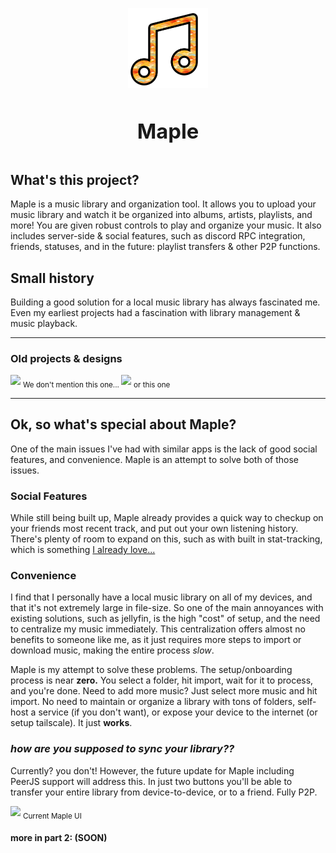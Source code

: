 <p align="center">
    <img src="https://raw.githubusercontent.com/Cattn/Maple/d3edeef4f7bce80170f58220a677d1fecc7c40f2/resources/maple_main_icon.png" width="128" alt="Maple Icon"/>
</p>

<h3 align="center">
    <strong><h1>Maple<h1></strong>
</h3>

## What's this project?
Maple is a music library and organization tool. It allows you to upload your music library and watch it be organized into albums, artists, playlists, and more! You are given robust controls to play and organize your music. It also includes server-side & social features, such as discord RPC integration, friends, statuses, and in the future: playlist transfers & other P2P functions.

## Small history
Building a good solution for a local music library has always fascinated me. Even my earliest projects had a fascination with library management & music playback.

<hr>

### Old projects & designs

<img src="https://play.maple.music/SMS/uploads/oldumla.png">
<sub> We don't mention this one... </sub>


<img src="https://play.maple.music/SMS/uploads/oldoldumla.png">
<sub> or this one </sub>

<hr>

## Ok, so what's special about Maple?
One of the main issues I've had with similar apps is the lack of good social features, and convenience. Maple is an attempt to solve both of those issues.

### Social Features
While still being built up, Maple already provides a quick way to checkup on your friends most recent track, and put out your own listening history. There's plenty of room to expand on this, such as with built in stat-tracking, which is something [I already love...](https://stats.fm/catt)

### Convenience
I find that I personally have a local music library on all of my devices, and that it's not extremely large in file-size. So one of the main annoyances with existing solutions, such as jellyfin, is the high "cost" of setup, and the need to centralize my music immediately. This centralization offers almost no benefits to someone like me, as it just requires more steps to import or download music, making the entire process *slow*. 

Maple is my attempt to solve these problems. The setup/onboarding process is near **zero.** You select a folder, hit import, wait for it to process, and you're done. Need to add more music? Just select more music and hit import. No need to maintain or organize a library with tons of folders, self-host a service (if you don't want), or expose your device to the internet (or setup tailscale). It just **works**.

### *how are you supposed to sync your library??*
Currently? you don't! However, the future update for Maple including PeerJS support will address this. In just two buttons you'll be able to transfer your entire library from device-to-device, or to a friend. Fully P2P.

<img src="https://play.maple.music/SMS/uploads/mapleshow.png">
<sub> Current Maple UI </sub>


#### more in part 2: (SOON)